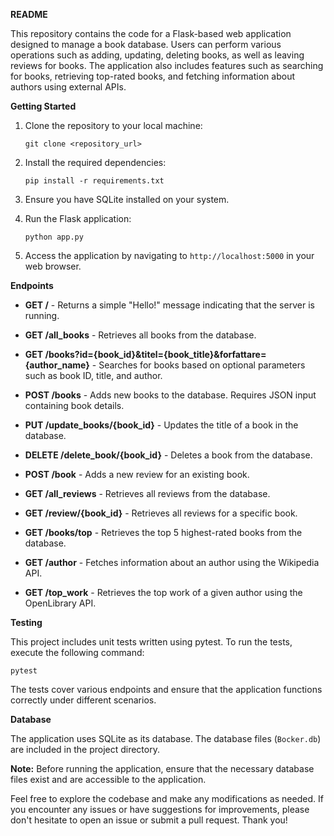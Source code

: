 **README**

This repository contains the code for a Flask-based web application designed to manage a book database. Users can perform various operations such as adding, updating, deleting books, as well as leaving reviews for books. The application also includes features such as searching for books, retrieving top-rated books, and fetching information about authors using external APIs.

**Getting Started**

1. Clone the repository to your local machine:

   ```
   git clone <repository_url>
   ```

2. Install the required dependencies:

   ```
   pip install -r requirements.txt
   ```

3. Ensure you have SQLite installed on your system.

4. Run the Flask application:

   ```
   python app.py
   ```

5. Access the application by navigating to `http://localhost:5000` in your web browser.

**Endpoints**

- **GET /** - Returns a simple "Hello!" message indicating that the server is running.

- **GET /all_books** - Retrieves all books from the database.

- **GET /books?id={book_id}&titel={book_title}&forfattare={author_name}** - Searches for books based on optional parameters such as book ID, title, and author.

- **POST /books** - Adds new books to the database. Requires JSON input containing book details.

- **PUT /update_books/{book_id}** - Updates the title of a book in the database.

- **DELETE /delete_book/{book_id}** - Deletes a book from the database.

- **POST /book** - Adds a new review for an existing book.

- **GET /all_reviews** - Retrieves all reviews from the database.

- **GET /review/{book_id}** - Retrieves all reviews for a specific book.

- **GET /books/top** - Retrieves the top 5 highest-rated books from the database.

- **GET /author** - Fetches information about an author using the Wikipedia API.

- **GET /top_work** - Retrieves the top work of a given author using the OpenLibrary API.

**Testing**

This project includes unit tests written using pytest. To run the tests, execute the following command:

```
pytest
```

The tests cover various endpoints and ensure that the application functions correctly under different scenarios.

**Database**

The application uses SQLite as its database. The database files (`Bocker.db`) are included in the project directory.

**Note:** Before running the application, ensure that the necessary database files exist and are accessible to the application.

Feel free to explore the codebase and make any modifications as needed. If you encounter any issues or have suggestions for improvements, please don't hesitate to open an issue or submit a pull request. Thank you!
